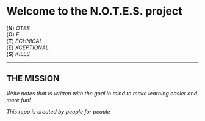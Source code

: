 # Welcome to the N.O.T.E.S. project

(__N__) *OTES*  
(__O__) *F*  
(__T__) *ECHNICAL*  
(__E__) *XCEPTIONAL*  
(__S__) *KILLS*  

---

## THE MISSION
*Write notes that is written with the goal in mind to make learning easier and more fun!*

*This repo is created by people for people*
